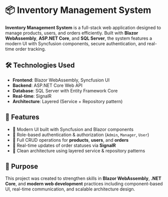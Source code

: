 # 📦 Inventory Management System

**Inventory Management System** is a full-stack web application designed to manage products, users, and orders efficiently. Built with **Blazor WebAssembly**, **ASP.NET Core**, and **SQL Server**, the system features a modern UI with Syncfusion components, secure authentication, and real-time order tracking.

## 🛠️ Technologies Used

- **Frontend**: Blazor WebAssembly, Syncfusion UI
- **Backend**: ASP.NET Core Web API
- **Database**: SQL Server with Entity Framework Core
- **Real-time**: SignalR
- **Architecture**: Layered (Service + Repository pattern)

## 🚀 Features

- 🔹 Modern UI built with Syncfusion and Blazor components  
- 🔹 Role-based authentication & authorization (`Admin`, `Manager`, `User`)  
- 🔹 Full CRUD operations for **products**, **users**, and **orders**  
- 🔹 Real-time updates of order statuses via **SignalR**  
- 🔹 Clean architecture using layered service & repository patterns  

## 📌 Purpose

This project was created to strengthen skills in **Blazor WebAssembly**, **.NET Core**, and **modern web development** practices including component-based UI, real-time communication, and scalable architecture design.
